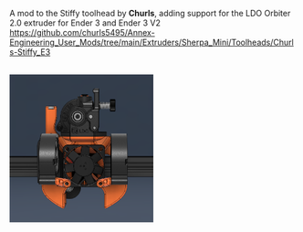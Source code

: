 A mod to the Stiffy toolhead by **Churls**, adding support for the LDO Orbiter 2.0 extruder for Ender 3 and Ender 3 V2 <br>
https://github.com/churls5495/Annex-Engineering_User_Mods/tree/main/Extruders/Sherpa_Mini/Toolheads/Churls-Stiffy_E3

<br>
<img src="images/stiffy.png" width=50%>
